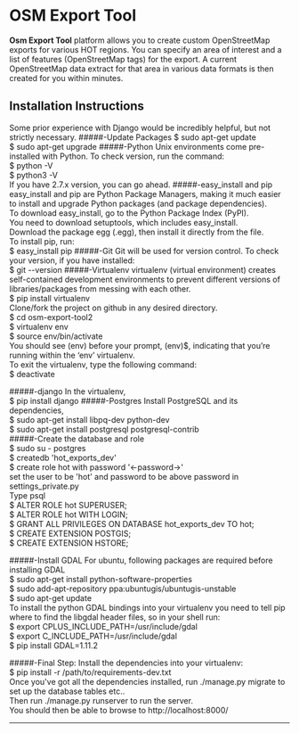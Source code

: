 OSM Export Tool 
======
**Osm Export Tool** platform allows you to create custom OpenStreetMap exports for various HOT regions. You can specify an area of interest and a list of features (OpenStreetMap tags) for the export. A current OpenStreetMap data extract for that area in various data formats is then created for you within minutes. 

## Installation Instructions 
Some prior experience with Django would be incredibly helpful, but not strictly necessary. 
#####-Update Packages 
$ sudo apt-get update  
$ sudo apt-get upgrade
#####-Python
Unix environments come pre-installed with Python. To check version, run the command:  
$ python -V  
$ python3 -V  
If you have 2.7.x version, you can go ahead.
#####-easy_install and pip
easy_install and pip are Python Package Managers, making it much easier to install and upgrade Python packages (and package dependencies).  
To download easy_install, go to the Python Package Index (PyPI).  
You need to download setuptools, which includes easy_install.    
Download the package egg (.egg), then install it directly from the file.  
To install pip, run:  
$ easy_install pip
#####-Git
Git will be used for version control. To check your version, if you have installed:  
$ git --version
#####-Virtualenv 
virtualenv (virtual environment) creates self-contained development environments to prevent different versions of libraries/packages from messing with each other.  
$ pip install virtualenv  
Clone/fork the project on github in any desired directory.  
$ cd osm-export-tool2  
$ virtualenv env  
$ source env/bin/activate  
You should see (env) before your prompt, (env)$, indicating that you’re running within the ‘env’ virtualenv.  
To exit the virtualenv, type the following command:  
$ deactivate

#####-django
In the virtualenv,  
$ pip install django
#####-Postgres
Install PostgreSQL and its dependencies,  
$ sudo apt-get install libpq-dev python-dev      
$ sudo apt-get install postgresql postgresql-contrib  
#####-Create the database and role  
$ sudo su - postgres    
$ createdb 'hot_exports_dev'  
$ create role hot with password '<-password->'  
set the user to be 'hot' and password to be above password in settings_private.py    
Type psql  
$ ALTER ROLE hot SUPERUSER;  
$ ALTER ROLE hot WITH LOGIN;  
$ GRANT ALL PRIVILEGES ON DATABASE hot_exports_dev TO hot;  
$ CREATE EXTENSION POSTGIS;  
$ CREATE EXTENSION HSTORE;  

#####-Install GDAL
For ubuntu, following packages are required before installing GDAL  
$ sudo apt-get install python-software-properties  
$ sudo add-apt-repository ppa:ubuntugis/ubuntugis-unstable  
$ sudo apt-get update  
To install the python GDAL bindings into your virtualenv you need to tell pip where to find the libgdal header files, so in your shell run:    
$ export CPLUS_INCLUDE_PATH=/usr/include/gdal  
$ export C_INCLUDE_PATH=/usr/include/gdal  
$ pip install GDAL=1.11.2

#####-Final Step:
Install the dependencies into your virtualenv:  
$ pip install -r /path/to/requirements-dev.txt  
Once you've got all the dependencies installed, run ./manage.py migrate to set up the database tables etc..  
Then run ./manage.py runserver to run the server.  
You should then be able to browse to http://localhost:8000/

---------------------------------------------------------------------------------------




